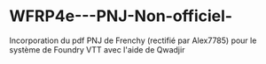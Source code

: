 # WFRP4e---PNJ-Non-officiel-
Incorporation du pdf PNJ de Frenchy (rectifié par Alex7785) pour le système de Foundry VTT avec l'aide de Qwadjir
